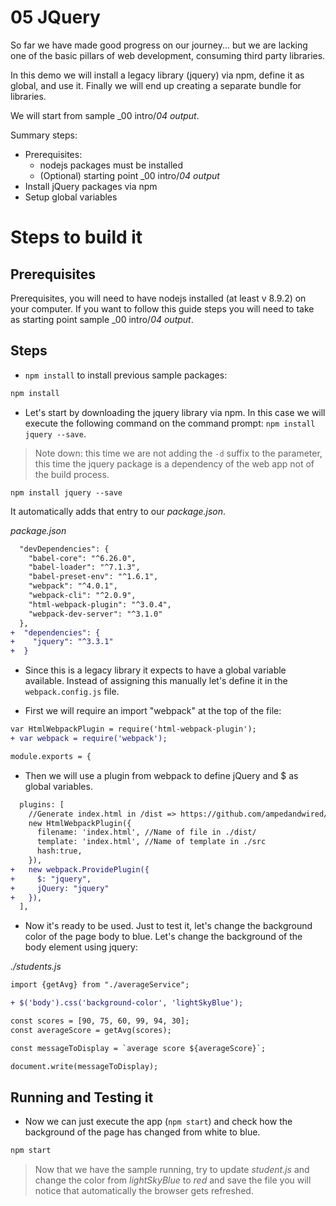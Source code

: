 # 05 JQuery

So far we have made good progress on our journey... but we are lacking one of the
basic pillars of web development, consuming third party libraries.

In this demo we will install a legacy library (jquery) via npm, define it as global, and use it. Finally we will end up creating a separate bundle for libraries.

We will start from sample _00 intro/_04 output_.

Summary steps:
  - Prerequisites:
    - nodejs packages must be installed
    - (Optional) starting point _00 intro/_04 output_
  - Install jQuery packages via npm
  - Setup global variables

# Steps to build it

## Prerequisites

Prerequisites, you will need to have nodejs installed (at least v 8.9.2) on your computer. If you want to follow this guide steps you will need to take as starting point sample _00 intro/_04 output_.

## Steps

- `npm install` to install previous sample packages:

```bash
npm install
```
- Let's start by downloading the jquery library via npm. In this case we will execute the following command on the command prompt: ```npm install jquery --save```.
>Note down: this time we are not adding the `-d` suffix to the parameter, this time the jquery package is a dependency of the web app not of the build process.

```
npm install jquery --save
```

It automatically adds that entry to our _package.json_.

_package.json_

```diff
  "devDependencies": {
    "babel-core": "^6.26.0",
    "babel-loader": "^7.1.3",
    "babel-preset-env": "^1.6.1",
    "webpack": "^4.0.1",
    "webpack-cli": "^2.0.9",
    "html-webpack-plugin": "^3.0.4",
    "webpack-dev-server": "^3.1.0"
  },
+  "dependencies": {    
+    "jquery": "^3.3.1"    
+  }
```

- Since this is a legacy library it expects to have a global variable available.
Instead of assigning this manually let's define it in the `webpack.config.js` file.

- First we will require an import "webpack" at the top of the file:

```diff
var HtmlWebpackPlugin = require('html-webpack-plugin');
+ var webpack = require('webpack');

module.exports = {
```

- Then we will use a plugin from webpack to define jQuery and $ as global variables.

```diff
  plugins: [
    //Generate index.html in /dist => https://github.com/ampedandwired/html-webpack-plugin
    new HtmlWebpackPlugin({
      filename: 'index.html', //Name of file in ./dist/
      template: 'index.html', //Name of template in ./src
      hash:true,
    }),
+   new webpack.ProvidePlugin({
+     $: "jquery",
+     jQuery: "jquery"
+   }),    
  ],
```

- Now it's ready to be used. Just to test it, let's change the background color of the page body to blue. Let's change the background of the body element using jquery:

_./students.js_

```diff
import {getAvg} from "./averageService";

+ $('body').css('background-color', 'lightSkyBlue');

const scores = [90, 75, 60, 99, 94, 30];
const averageScore = getAvg(scores);

const messageToDisplay = `average score ${averageScore}`;

document.write(messageToDisplay);

```
## Running and Testing it
- Now we can just execute the app (```npm start```) and check how the background of the page has changed from white to blue.

```bash
npm start
```

> Now that we have the sample running, try to update _student.js_ and change the color from _lightSkyBlue_ to _red_ and save the file you will notice that 
automatically the browser gets refreshed.
